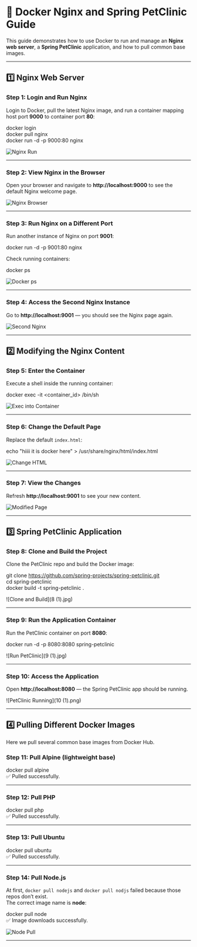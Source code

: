 # 🐳 Docker Nginx and Spring PetClinic Guide

This guide demonstrates how to use Docker to run and manage an **Nginx web server**, a **Spring PetClinic** application, and how to pull common base images.

---

## 1️⃣ Nginx Web Server

### Step 1: Login and Run Nginx
Login to Docker, pull the latest Nginx image, and run a container mapping host port **9000** to container port **80**:

docker login  
docker pull nginx  
docker run -d -p 9000:80 nginx  

![Nginx Run](1.png)

---

### Step 2: View Nginx in the Browser
Open your browser and navigate to **http://localhost:9000** to see the default Nginx welcome page.

![Nginx Browser](2.png)

---

### Step 3: Run Nginx on a Different Port
Run another instance of Nginx on port **9001**:

docker run -d -p 9001:80 nginx  

Check running containers:

docker ps  

![Docker ps](3.png)

---

### Step 4: Access the Second Nginx Instance
Go to **http://localhost:9001** — you should see the Nginx page again.

![Second Nginx](4.png)

---

## 2️⃣ Modifying the Nginx Content

### Step 5: Enter the Container
Execute a shell inside the running container:

docker exec -it <container_id> /bin/sh  

![Exec into Container](5.png)

---

### Step 6: Change the Default Page
Replace the default `index.html`:

echo "hiiii it is docker here" > /usr/share/nginx/html/index.html  

![Change HTML](6.png)

---

### Step 7: View the Changes
Refresh **http://localhost:9001** to see your new content.

![Modified Page](7.png)

---

## 3️⃣ Spring PetClinic Application

### Step 8: Clone and Build the Project
Clone the PetClinic repo and build the Docker image:

git clone https://github.com/spring-projects/spring-petclinic.git  
cd spring-petclinic  
docker build -t spring-petclinic .  

![Clone and Build](8 (1).jpg)

---

### Step 9: Run the Application Container
Run the PetClinic container on port **8080**:

docker run -d -p 8080:8080 spring-petclinic  

![Run PetClinic](9 (1).jpg)

---

### Step 10: Access the Application
Open **http://localhost:8080** — the Spring PetClinic app should be running.

![PetClinic Running](10 (1).png)

---

## 4️⃣ Pulling Different Docker Images

Here we pull several common base images from Docker Hub.

### Step 11: Pull Alpine (lightweight base)
docker pull alpine  
✅ Pulled successfully.  

---

### Step 12: Pull PHP
docker pull php  
✅ Pulled successfully.  

---

### Step 13: Pull Ubuntu
docker pull ubuntu  
✅ Pulled successfully.  

---

### Step 14: Pull Node.js
At first, `docker pull nodejs` and `docker pull nodjs` failed because those repos don’t exist.  
The correct image name is **node**:

docker pull node  
✅ Image downloads successfully.  

![Node Pull](11.png)

---

